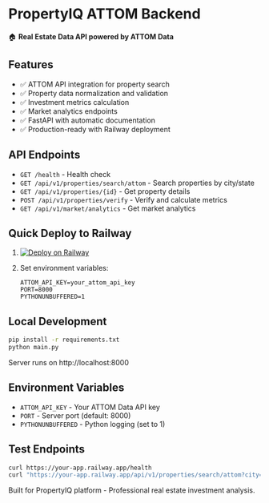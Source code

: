 # PropertyIQ ATTOM Backend

🏠 **Real Estate Data API powered by ATTOM Data**

## Features
- ✅ ATTOM API integration for property search
- ✅ Property data normalization and validation  
- ✅ Investment metrics calculation
- ✅ Market analytics endpoints
- ✅ FastAPI with automatic documentation
- ✅ Production-ready with Railway deployment

## API Endpoints

- `GET /health` - Health check
- `GET /api/v1/properties/search/attom` - Search properties by city/state
- `GET /api/v1/properties/{id}` - Get property details
- `POST /api/v1/properties/verify` - Verify and calculate metrics
- `GET /api/v1/market/analytics` - Get market analytics

## Quick Deploy to Railway

1. [![Deploy on Railway](https://railway.app/button.svg)](https://railway.app/new/template?template=https://github.com/yourusername/propertyiq-attom-backend)

2. Set environment variables:
   ```env
   ATTOM_API_KEY=your_attom_api_key
   PORT=8000
   PYTHONUNBUFFERED=1
   ```

## Local Development

```bash
pip install -r requirements.txt
python main.py
```

Server runs on http://localhost:8000

## Environment Variables

- `ATTOM_API_KEY` - Your ATTOM Data API key
- `PORT` - Server port (default: 8000)
- `PYTHONUNBUFFERED` - Python logging (set to 1)

## Test Endpoints

```bash
curl https://your-app.railway.app/health
curl "https://your-app.railway.app/api/v1/properties/search/attom?city=Austin&state=TX&limit=5"
```

Built for PropertyIQ platform - Professional real estate investment analysis.